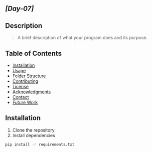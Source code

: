 ## ***[Day-07]***

## Description
> A brief description of what your program does and its purpose.

## Table of Contents
- [Installation](#installation)
- [Usage](#usage)
- [Folder Structure](#folder-structure)
- [Contributing](#contributing)
- [License](#license)
- [Acknowledgments](#acknowledgments)
- [Contact](#contact)
- [Future Work](#future-work)

## Installation
1. Clone the repository
2. Install dependencies

```bash
pip install -r requirements.txt

